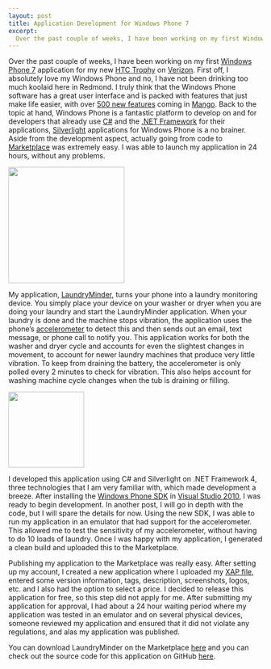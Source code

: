 ```yaml
--- 
layout: post
title: Application Development for Windows Phone 7
excerpt:
  Over the past couple of weeks, I have been working on my first Windows Phone 7 application for my new HTC Trophy on Verizon. First off, I absolutely love my Windows Phone and no, I have not been drinking too much koolaid here in Redmond. I truly think that the Windows Phone software has a great user interface and is packed with features that just make life easier, with over 500 new features coming in Mango.
---
```

Over the past couple of weeks, I have been working on my first <a href="http://www.microsoft.com/windowsphone/en-us/default.aspx" target="_blank">Windows Phone 7</a> application for my new <a href="http://www.htc.com/us/products/trophy-verizon?view=1-1&amp;sort=0&amp;filters=4-0-0" target="_blank">HTC Trophy</a> on <a href="http://www.verizonwireless.com/b2c/index.html" target="_blank">Verizon</a>. First off, I absolutely love my Windows Phone and no, I have not been drinking too much koolaid here in Redmond. I truly think that the Windows Phone software has a great user interface and is packed with features that just make life easier, with over <a href="http://techcrunch.com/2011/05/24/microsoft-officially-announces-windows-phone-7-1-mango-with-500-new-features/" target="_blank">500 new features</a> coming in <a href="http://www.youtube.com/watch?v=OP30F3ZxTmw" target="_blank">Mango</a>. Back to the topic at hand, Windows Phone is a fantastic platform to develop on and for developers that already use <a href="http://msdn.microsoft.com/en-us/vcsharp/aa336809" target="_blank">C#</a> and the <a href="http://www.microsoft.com/net/" target="_blank">.NET Framework</a> for their applications, <a href="http://www.silverlight.net/" target="_blank">Silverlight</a> applications for Windows Phone is a no brainer. Aside from the development aspect, actually going from code to <a href="http://www.microsoft.com/windowsphone/en-us/apps/default.aspx" target="_blank">Marketplace</a> was extremely easy. I was able to launch my application in 24 hours, without any problems.

<a href="http://mbmccormick.com/images/2011/07/Screenshot1.png">
<img src="http://mbmccormick.com/images/2011/07/Screenshot1.png" class="alignRight" width="230" />
</a>

My application, <a href="http://windowsphone.com/s?appid=2b36d281-9189-e011-986b-78e7d1fa76f8" target="_blank">LaundryMinder</a>, turns your phone into a laundry monitoring device. You simply place your device on your washer or dryer when you are doing your laundry and start the LaundryMinder application. When your laundry is done and the machine stops vibration, the application uses the phone’s <a href="http://en.wikipedia.org/wiki/Accelerometer" target="_blank">accelerometer</a> to detect this and then sends out an email, text message, or phone call to notify you. This application works for both the washer and dryer cycle and accounts for even the slightest changes in movement, to account for newer laundry machines that produce very little vibration. To keep from draining the battery, the accelerometer is only polled every 2 minutes to check for vibration. This also helps account for washing machine cycle changes when the tub is draining or filling.

<a href="http://mbmccormick.com/images/2011/07/Desktop.png">
<img src="http://mbmccormick.com/images/2011/07/Desktop.png" class="alignLeft" width="150" />
</a>

I developed this application using C# and Silverlight on .NET Framework 4, three technologies that I am very familiar with, which made development a breeze. After installing the <a href="http://create.msdn.com/en-US/home/getting_started" target="_blank">Windows Phone SDK</a> in <a href="http://www.microsoft.com/visualstudio/en-us" target="_blank">Visual Studio 2010</a>, I was ready to begin development. In another post, I will go in depth with the code, but I will spare the details for now. Using the new SDK, I was able to run my application in an emulator that had support for the accelerometer. This allowed me to test the sensitivity of my accelerometer, without having to do 10 loads of laundry. Once I was happy with my application, I generated a clean build and uploaded this to the Marketplace.

Publishing my application to the Marketplace was really easy. After setting up my account, I created a new application where I uploaded my <a href="http://forums.asp.net/t/1277554.aspx" target="_blank">XAP file</a>, entered some version information, tags, description, screenshots, logos, etc. and I also had the option to select a price. I decided to release this application for free, so this step did not apply for me. After submitting my application for approval, I had about a 24 hour waiting period where my application was tested in an emulator and on several physical devices, someone reviewed my application and ensured that it did not violate any regulations, and alas my application was published.

You can download LaundryMinder on the Marketplace <a href="http://windowsphone.com/s?appid=2b36d281-9189-e011-986b-78e7d1fa76f8" target="_blank">here</a> and you can check out the source code for this application on GitHub <a href="https://github.com/mbmccormick/LaundryMinder" target="_blank">here</a>.
